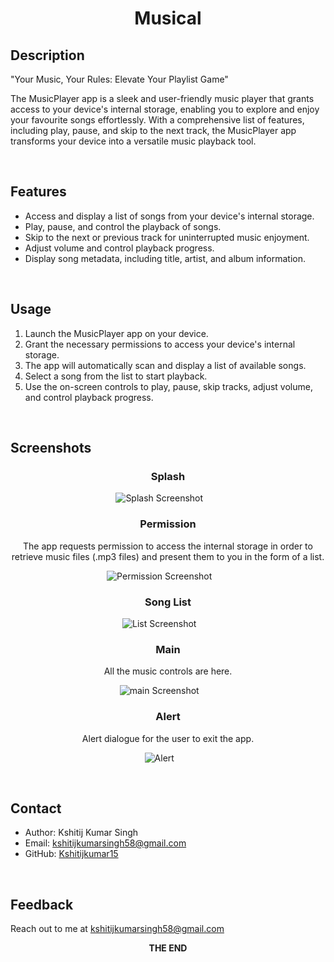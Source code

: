 <div align="center">
  
  # Musical 
  </div>

## Description
"Your Music, Your Rules: Elevate Your Playlist Game"

The MusicPlayer app is a sleek and user-friendly music player that grants access to your device's internal storage, enabling you to explore and enjoy your favourite songs effortlessly. With a comprehensive list of features, including play, pause, and skip to the next track, the MusicPlayer app transforms your device into a versatile music playback tool.

$~~~~~~$

## Features

- Access and display a list of songs from your device's internal storage.
- Play, pause, and control the playback of songs.
- Skip to the next or previous track for uninterrupted music enjoyment.
- Adjust volume and control playback progress.
- Display song metadata, including title, artist, and album information.
  
$~~~~~~$

## Usage

1. Launch the MusicPlayer app on your device.
2. Grant the necessary permissions to access your device's internal storage.
3. The app will automatically scan and display a list of available songs.
4. Select a song from the list to start playback.
5. Use the on-screen controls to play, pause, skip tracks, adjust volume, and control playback progress.

$~~~~~~$

## Screenshots
<div align="center">
  
### Splash  

![Splash Screenshot](https://github.com/Kshitijkumar15/Music/blob/main/Splashscreen.jpg)
$~~~~~~$

### Permission 

The app requests permission to access the internal storage in order to retrieve music files (.mp3 files) and present them to you in the form of a list.

![Permission Screenshot](https://github.com/Kshitijkumar15/Music/blob/main/Permission.png)
$~~~~~~$

### Song List 

![List Screenshot](https://github.com/Kshitijkumar15/Music/blob/main/Songlist.jpg)
$~~~~~~$
### Main 

All the music controls are here.

![main Screenshot](https://github.com/Kshitijkumar15/Music/blob/main/MainPage.jpg)
$~~~~~~$
### Alert 

Alert dialogue for the user to exit the app.

![Alert](https://github.com/Kshitijkumar15/Music/blob/main/Quit.jpg)
$~~~~~~$
</div>

$~~~~~~$

## Contact

- Author: Kshitij Kumar Singh
- Email: kshitijkumarsingh58@gmail.com
- GitHub: [Kshitijkumar15](https://github.com/kshitijkumar15)

$~~~~~~$
## Feedback

Reach out to me at kshitijkumarsingh58@gmail.com

<div align="center">
<b>THE END</b>
</div>

